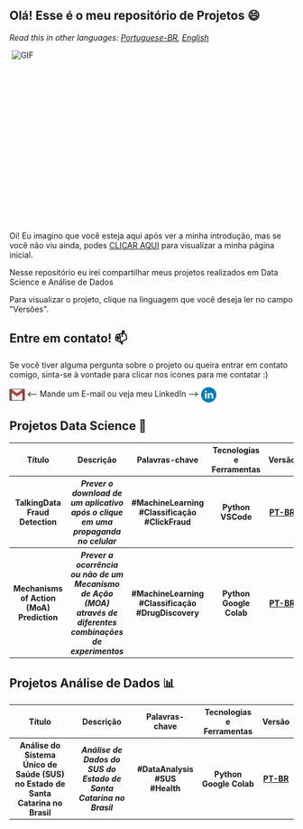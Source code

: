 ## Olá! Esse é o meu repositório de Projetos 😄
*Read this in other languages: [Portuguese-BR](README.md), [English](README_en.md)*

<img align="right" alt="GIF" src="https://thumbs.gfycat.com/AshamedWeightyDachshund-max-1mb.gif" width="500" height="320"/>

Oi! Eu imagino que você esteja aqui após ver a minha introdução, mas se você não viu ainda, podes [CLICAR AQUI](https://github.com/gustavolq) para visualizar a minha página inicial.

Nesse repositório eu irei compartilhar meus projetos realizados em Data Science e Análise de Dados </br>

Para visualizar o projeto, clique na linguagem que você deseja ler no campo "Versões".

## Entre em contato! 📫
Se você tiver alguma pergunta sobre o projeto ou queira entrar em contato comigo, sinta-se à vontade para clicar nos ícones para me contatar :)

[<img align="center" alt="Gmail" height="27" width="27" src="https://github.com/gustavolq/gustavolq/blob/main/assets/Gmail.png?raw=true" />][Gmail] <-- Mande um E-mail ou veja meu LinkedIn -->
[<img align="center" alt="LinkedIn" height="27" width="27" src="https://github.com/gustavolq/gustavolq/blob/main/assets/Linkedin.png?raw=true" />][LinkedIn] <br/>

<h2>Projetos Data Science 🤖</h2>
<table>
  <tr>
    <th>Título</th>
    <th>Descrição</th>
    <th>Palavras-chave</th>
    <th>Tecnologias e Ferramentas</th>
    <th>Versão </th>
  </tr>
  
  <tr>
    <th><strong>TalkingData Fraud Detection</strong</th>
      <th><em>Prever o download de um aplicativo após o clique em uma propaganda no celular</em></th>
      <th>#MachineLearning <br/> #Classificação <br/> #ClickFraud</th>
      <th>Python <br/> VSCode </th>
      <th><a href="https://github.com/gustavolq/Projects/tree/main/TalkingData-FraudDetection-Challenge">PT-BR</a></th>
  </tr>
  <tr>
    <th><strong>Mechanisms of Action (MoA) Prediction</strong></th> 
    <th><em>Prever a ocorrência ou não de um Mecanismo de Ação (MOA) através de diferentes combinações de experimentos</em></th>
    <th>#MachineLearning <br/> #Classificação <br/> #DrugDiscovery</th>
    <th>Python <br/> Google Colab <br/> </th>
    <th><a href="https://github.com/gustavolq/Projects/tree/main/MoA-Prediction">PT-BR</a></th>
  </tr>

</table> 
  
<h2>Projetos Análise de Dados 📊</h2>
<table>
  <tr>
    <th>Título</th>
    <th>Descrição</th>
    <th>Palavras-chave</th>
    <th>Tecnologias e Ferramentas</th>
    <th>Versão </th>
  </tr>

  <tr>
    <th><strong>Análise do Sistema Único de Saúde (SUS) no Estado de Santa Catarina no Brasil </strong></th>
    <th><em>Análise de Dados do SUS do Estado de Santa Catarina no Brasil</em></th>
    <th>#DataAnalysis <br/> #SUS <br/> #Health</th>
    <th>Python <br/> Google Colab <br/> </th>
    <th><a href="https://github.com/gustavolq/Projects/tree/main/SUS-SC-Analise">PT-BR</a></th>
  </tr>
</table>

[Gmail]: mailto:gglquadra@gmail.com
[LinkedIn]: https://www.linkedin.com/in/gustavoquadra/
[Spotify]: https://open.spotify.com/user/x3z0vkgow695jglc3rvxpevnk
[Kaggle]: https://www.kaggle.com/gustavoluizquadra
